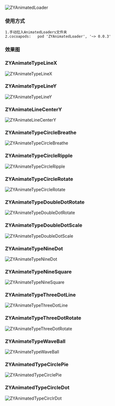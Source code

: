 ![ZYAnimatedLoader](https://github.com/ethanCun/ZYAnimatedLoader/blob/master/ZYAnimatedLoader.png)

### 使用方式
```
1.手动拉入AnimatedLoaders文件夹
2.cocoapods:   pod 'ZYAnimatedLoader', '~> 0.0.3'
```
### 效果图
### ZYAnimateTypeLineX
![ZYAnimateTypeLineX](https://github.com/ethanCun/ZYAnimatedLoader/blob/master/gifs/ZYAnimateTypeLineX.gif)
### ZYAnimateTypeLineY
![ZYAnimateTypeLineY](https://github.com/ethanCun/ZYAnimatedLoader/blob/master/gifs/ZYAnimateTypeLineY.gif)
### ZYAnimateLineCenterY
![ZYAnimateLineCenterY](https://github.com/ethanCun/ZYAnimatedLoader/blob/master/gifs/ZYAnimateLineCenterY.gif)

### ZYAnimateTypeCircleBreathe
![ZYAnimateTypeCircleBreathe](https://github.com/ethanCun/ZYAnimatedLoader/blob/master/gifs/ZYAnimateTypeCircleBreathe.gif)

### ZYAnimateTypeCircleRipple
![ZYAnimateTypeCircleRipple](https://github.com/ethanCun/ZYAnimatedLoader/blob/master/gifs/ZYAnimateTypeCircleRipple.gif)

### ZYAnimateTypeCircleRotate
![ZYAnimateTypeCircleRotate](https://github.com/ethanCun/ZYAnimatedLoader/blob/master/gifs/ZYAnimateTypeCircleRotate.gif)

### ZYAnimateTypeDoubleDotRotate
![ZYAnimateTypeDoubleDotRotate](https://github.com/ethanCun/ZYAnimatedLoader/blob/master/gifs/ZYAnimateTypeDoubleDotRotate.gif)

### ZYAnimateTypeDoubleDotScale
![ZYAnimateTypeDoubleDotScale](https://github.com/ethanCun/ZYAnimatedLoader/blob/master/gifs/ZYAnimateTypeDoubleDotScale.gif)

### ZYAnimateTypeNineDot
![ZYAnimateTypeNineDot](https://github.com/ethanCun/ZYAnimatedLoader/blob/master/gifs/ZYAnimateTypeNineDot.gif)

### ZYAnimateTypeNineSquare
![ZYAnimateTypeNineSquare](https://github.com/ethanCun/ZYAnimatedLoader/blob/master/gifs/ZYAnimateTypeNineSquare.gif)

### ZYAnimateTypeThreeDotLine
![ZYAnimateTypeThreeDotLine](https://github.com/ethanCun/ZYAnimatedLoader/blob/master/gifs/ZYAnimateTypeThreeDotLine.gif)

### ZYAnimateTypeThreeDotRotate
![ZYAnimateTypeThreeDotRotate](https://github.com/ethanCun/ZYAnimatedLoader/blob/master/gifs/ZYAnimateTypeThreeDotRotate.gif)

### ZYAnimateTypeWaveBall
![ZYAnimateTypeWaveBall](https://github.com/ethanCun/ZYAnimatedLoader/blob/master/gifs/ZYAnimateTypeWaveBall.gif)

### ZYAnimatedTypeCirclePie
![ZYAnimatedTypeCirclePie](https://github.com/ethanCun/ZYAnimatedLoader/blob/master/gifs/ZYAnimatedTypeCirclePie.gif)

### ZYAnimatedTypeCircleDot
![ZYAnimatedTypeCirclrDot](https://github.com/ethanCun/ZYAnimatedLoader/blob/master/gifs/ZYAnimatedTypeCirclrDot.gif)
